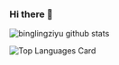 ### Hi there 👋

![binglingziyu github stats](https://github-readme-stats.vercel.app/api?username=binglingziyu&show_icons=true&theme=radical)

![Top Languages Card](https://github-readme-stats.vercel.app/api/top-langs/?username=binglingziyu&theme=radical)
<!--
**binglingziyu/binglingziyu** is a ✨ _special_ ✨ repository because its `README.md` (this file) appears on your GitHub profile.

Here are some ideas to get you started:

- 🔭 I’m currently working on ...
- 🌱 I’m currently learning ...
- 👯 I’m looking to collaborate on ...
- 🤔 I’m looking for help with ...
- 💬 Ask me about ...
- 📫 How to reach me: ...
- 😄 Pronouns: ...
- ⚡ Fun fact: ...
-->
